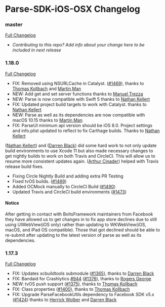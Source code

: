 # Parse-SDK-iOS-OSX Changelog

### master
[Full Changelog](https://github.com/parse-community/Parse-SDK-iOS-OSX/compare/1.17.3...master)
* _Contributing to this repo? Add info about your change here to be included in next release_

### 1.18.0
[Full Changelog](https://github.com/parse-community/Parse-SDK-iOS-OSX/compare/1.17.3...1.18.0)

- FIX: Removed using NSURLCache in Catalyst. ([#1469](https://github.com/parse-community/Parse-SDK-iOS-OSX/pull/1489)),  thanks to [Thomas Kollbach](https://github.com/toto) and [Martin Man](https://github.com/mman)
- NEW: Add get and set server functions thanks to [Manuel Trezza](https://github.com/mtrezza)
- NEW: Parse is now compatible with Swift 5 thanks to [Nathan Kellert](https://github.com/noobs2ninjas)
- FIX: Updated project build targets to work with Catalyst. thanks to [Nathan Kellert](https://github.com/noobs2ninjas)
- NEW: Parse as well as its dependencies are now compatible with macOS 10.15 thanks to [Martin Man](https://github.com/mman)
- FIX: ParseUI minimum api version should be iOS 8.0. Project settings and info.plist updated to reflect to fix Carthage builds. Thanks to [Nathan Kellert](https://github.com/noobs2ninjas)

([Nathan Kellert](https://github.com/noobs2ninjas)) and ([Darren Black](https://github.com/drdaz)) did some hard work to not only update build environments to use Xcode 11 but also made necessary changes to get nightly builds to work on both Travis and CircleCI. This will allow us to resume more consistent updates again. ([Arthur Cinader](https://github.com/acinader)) helped with Travis release build fixes.

 - Fixing Circle Nightly Build and adding extra PR Testing
 - Fixed tvOS builds. ([#1489](https://github.com/parse-community/Parse-SDK-iOS-OSX/pull/1489))
 - Added OCMock manually to CircleCI Build ([#1490](https://github.com/parse-community/Parse-SDK-iOS-OSX/pull/1490))
 - Updated Travis and CircleCI build environments ([#1473](https://github.com/parse-community/Parse-SDK-iOS-OSX/pull/1473))
 
 #### Notice
 After getting in contact with BoltsFramework maintainers from Facebook they have allowed us to get changes in to fix app store declines due to still using UIWebView(iOS only) rather than updating to WKWebView(iOS, macOS, and iPad OS compatible). Those that got declined should be able to re-submit after updating to the latest version of parse as well as its dependencies. 


### 1.17.3
[Full Changelog](https://github.com/parse-community/Parse-SDK-iOS-OSX/compare/1.17.2...1.17.3)

- FIX: Updates xcbuildtools submodule ([#1365](https://github.com/parse-community/Parse-SDK-iOS-OSX/pull/1365)), thanks to [Darren Black](https://github.com/drdaz)
- FIX: Bandaid for Crashlytics [#944](https://github.com/parse-community/Parse-SDK-iOS-OSX/issues/944) ([#1376](https://github.com/parse-community/Parse-SDK-iOS-OSX/pull/1376)), thanks to [Rogers George](https://github.com/ceramicatheist)
- NEW: tvOS push support ([#1375](https://github.com/parse-community/Parse-SDK-iOS-OSX/pull/1375)), thanks to [Thomas Kollbach](https://github.com/toto)
- FIX: Class properties ([#1400](https://github.com/parse-community/Parse-SDK-iOS-OSX/pull/1400)), thanks to [Thomas Kollbach](https://github.com/toto)
- FIX: Upgrade ParseFacebookUtils dependency to Facebook SDK v5.x ([#1424](https://github.com/parse-community/Parse-SDK-iOS-OSX/pull/1424)) thanks to [Herrick Wolber](https://github.com/rico237) and [Darren Black](https://github.com/drdaz)
